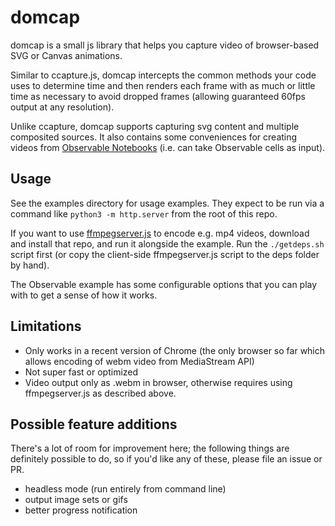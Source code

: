 # domcap

domcap is a small js library that helps you capture video of browser-based SVG or Canvas animations.

Similar to ccapture.js, domcap intercepts the common methods your code uses to determine time and then renders each frame with as much or little time as necessary to avoid dropped frames (allowing guaranteed 60fps output at any resolution).

Unlike ccapture, domcap supports capturing svg content and multiple composited sources. It also contains some conveniences for creating videos from [Observable Notebooks](https://observablehq.com/) (i.e. can take Observable cells as input).

## Usage

See the examples directory for usage examples. They expect to be run via a command like `python3 -m http.server` from the root of this repo.

If you want to use [ffmpegserver.js](https://github.com/greggman/ffmpegserver.js) to encode e.g. mp4 videos, download and install that repo, and run it alongside the example. Run the `./getdeps.sh` script first (or copy the client-side ffmpegserver.js script to the deps folder by hand).

The Observable example has some configurable options that you can play with to get a sense of how it works.

## Limitations

- Only works in a recent version of Chrome (the only browser so far which allows encoding of webm video from MediaStream API)
- Not super fast or optimized
- Video output only as .webm in browser, otherwise requires using ffmpegserver.js as described above.

## Possible feature additions

There's a lot of room for improvement here; the following things are definitely possible to do, so if you'd like any of these, please file an issue or PR.

- headless mode (run entirely from command line)
- output image sets or gifs
- better progress notification